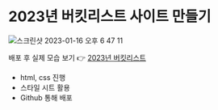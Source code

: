 # 2023년 버킷리스트 사이트 만들기 

![스크린샷 2023-01-16 오후 6 47 11](https://user-images.githubusercontent.com/121289071/212648007-0edb2cbc-4d16-4f5b-8c2a-7e306b0edc8e.png)

배포 후 실제 모습 보기 👉 [2023년 버킷리스트](https://heeye-log.github.io/spartacodingclub/)

- html, css 진행
- 스타일 시트 활용
- Github 통해 배포 
